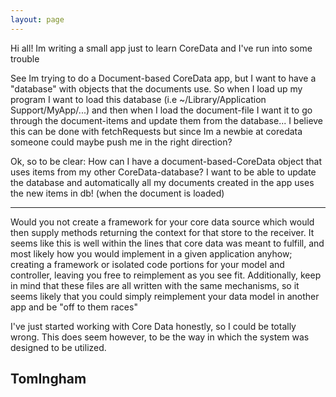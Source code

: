 ```yaml
---
layout: page
---
```




Hi all!
Im writing a small app just to learn CoreData and I've run into some trouble

See Im trying to do a Document-based CoreData app, but I want to have a "database" with objects that the documents use.
So when I load up my program I want to load this database (i.e ~/Library/Application Support/MyApp/...) and then when I load the document-file
I want it to go through the document-items and update them from the database...
I believe this can be done with fetchRequests but since Im a newbie at coredata someone could maybe push me in the right direction?

Ok, so to be clear:
How can I have a document-based-CoreData object that uses items from my other CoreData-database?
I want to be able to update the database and automatically all my documents created in the app uses the new items in db! (when the document is loaded)


----
Would you not create a framework for your core data source which would then supply methods returning the context for that store to the receiver. It seems like this is well within the lines that core data was meant to fulfill, and most likely how you would implement in a given application anyhow; creating a framework or isolated code portions for your model and controller, leaving you free to reimplement as you see fit. Additionally, keep in mind that these files are all written with the same mechanisms, so it seems likely that you could simply reimplement your data model in another app and be "off to them races"

I've just started working with Core Data honestly, so I could be totally wrong. This does seem however, to be the way in which the system was designed to be utilized.

TomIngham
----
